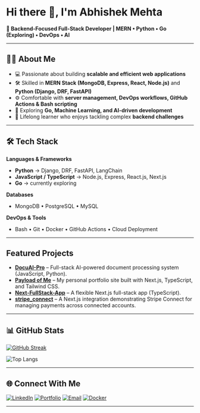 # Hi there 👋, I'm Abhishek Mehta  

**🚀 Backend-Focused Full-Stack Developer | MERN • Python • Go (Exploring) • DevOps • AI**

---

## 👨‍💻 About Me  
- 💻 Passionate about building **scalable and efficient web applications**  
- 🛠 Skilled in **MERN Stack (MongoDB, Express, React, Node.js)** and **Python (Django, DRF, FastAPI)**  
- ⚙️ Comfortable with **server management, DevOps workflows, GitHub Actions & Bash scripting**  
- 🧠 Exploring **Go, Machine Learning, and AI-driven development**  
- 🌱 Lifelong learner who enjoys tackling complex **backend challenges**  

---

## 🛠 Tech Stack  

**Languages & Frameworks**  
- **Python** → Django, DRF, FastAPI, LangChain  
- **JavaScript / TypeScript** → Node.js, Express, React.js, Next.js  
- **Go** → currently exploring  

**Databases**  
- MongoDB • PostgreSQL • MySQL  

**DevOps & Tools**  
- Bash • Git • Docker • GitHub Actions • Cloud Deployment  

---
##  Featured Projects

- **[DocuAI-Pro](https://github.com/abhishek-mehta-dev/DocuAI-Pro)** – Full-stack AI-powered document processing system (JavaScript, Python).
- **[Payload of Me](https://github.com/abhishek-mehta-dev/payload-of-me)** – My personal portfolio site built with Next.js, TypeScript, and Tailwind CSS.
- **[Next-FullStack-App](https://github.com/abhishek-mehta-dev/Next-FullStack-App)** – A flexible Next.js full-stack app (TypeScript).
- **[stripe_connect](https://github.com/abhishek-mehta-dev/stripe_connect)** – A Next.js integration demonstrating Stripe Connect for managing payments across connected accounts.

---

## 📊 GitHub Stats  

[![GitHub Streak](https://streak-stats.demolab.com?user=abhishek-mehta-dev&theme=radical)](https://streak-stats.demolab.com)


![Top Langs](https://github-readme-stats.vercel.app/api/top-langs/?username=abhishek-mehta-dev&layout=compact&theme=radical&langs_count=10) 

---

## 🌐 Connect With Me  

[![LinkedIn](https://img.shields.io/badge/LinkedIn-0A66C2?style=for-the-badge&logo=linkedin&logoColor=white)](https://www.linkedin.com/in/abhishek-mehta-0724ab256/)  [![Portfolio](https://img.shields.io/badge/Portfolio-000000?style=for-the-badge&logo=firefox&logoColor=white)](https://abhishek-mehta-dev.vercel.app/) [![Email](https://img.shields.io/badge/Email-D14836?style=for-the-badge&logo=gmail&logoColor=white)](mailto:mehtaabhishek.dev@gmail.com) [![Docker](https://img.shields.io/badge/Docker-2496ED?style=for-the-badge&logo=docker&logoColor=white)](https://hub.docker.com/u/abhishekmehtadev/)  
 
 


---

